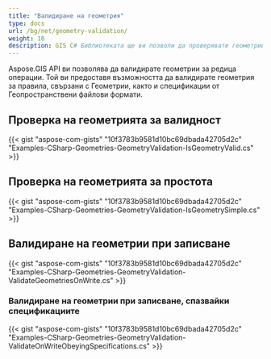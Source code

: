 ```yaml
---
title: "Валидиране на геометрия"
type: docs
url: /bg/net/geometry-validation/
weight: 10
description: GIS C# Библиотеката ще ви позволи да проверявате геометрии за валидност, за прости и валидни геометрии при записване, спазвайки спецификациите.
---
```


Aspose.GIS API ви позволява да валидирате геометрии за редица операции. Той ви предоставя възможността да валидирате геометрия за правила, свързани с Геометрии, както и спецификации от Геопространствени файлови формати.
## **Проверка на геометрията за валидност**
{{< gist "aspose-com-gists" "10f3783b9581d10bc69dbada42705d2c" "Examples-CSharp-Geometries-GeometryValidation-IsGeometryValid.cs" >}}
## **Проверка на геометрията за простота**
{{< gist "aspose-com-gists" "10f3783b9581d10bc69dbada42705d2c" "Examples-CSharp-Geometries-GeometryValidation-IsGeometrySimple.cs" >}}
## **Валидиране на геометрии при записване**
{{< gist "aspose-com-gists" "10f3783b9581d10bc69dbada42705d2c" "Examples-CSharp-Geometries-GeometryValidation-ValidateGeometriesOnWrite.cs" >}}
### **Валидиране на геометрии при записване, спазвайки спецификациите**
{{< gist "aspose-com-gists" "10f3783b9581d10bc69dbada42705d2c" "Examples-CSharp-Geometries-GeometryValidation-ValidateOnWriteObeyingSpecifications.cs" >}}
